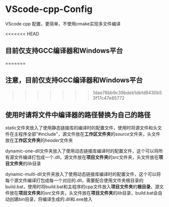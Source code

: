 # VScode-cpp-Config
VScode cpp 配置，更简单，不使用cmake实现多文件编译

<<<<<<< HEAD
## 目前仅支持GCC编译器和Windows平台
=======
## 注意，目前仅支持GCC编译器和Windows平台
>>>>>>> 1dae78bb9c39bdeb1dbfd8430b53f17c47e85772
## 使用时请将文件中编译器的路径替换为自己的路径

static文件夹放入了使用静态链接库的编译时的配置文件，使用时将源文件和头文件在主程序全部"#include"，源文件放在**工作区文件夹**的*source*文件夹，头文件放在**工作区文件夹**的*header*文件夹

dynamic-one-dll文件夹放入了使用动态链接库编译时的配置文件，这个可以将所有源文件编译打包成一个.dll，源文件放在**项目文件夹**的*src*文件夹，头文件放在**项目文件夹**的*lib*目录

dynamic-multi-dll文件夹放入了使用动态链接库编译时的配置文件，这个可以将每个源文件编译打包成每一个对应的.dll，需要配合使用文件夹根目录的build.bat，使用时将build.bat和主程序的cpp文件放入**项目文件夹**的**根目录**，源文件放在**项目文件夹**的*src*文件夹，头文件放在**项目文件夹**的*lib*目录，build.bat会自动创建*bin*目录，将编译生成的.dll和.exe放入

